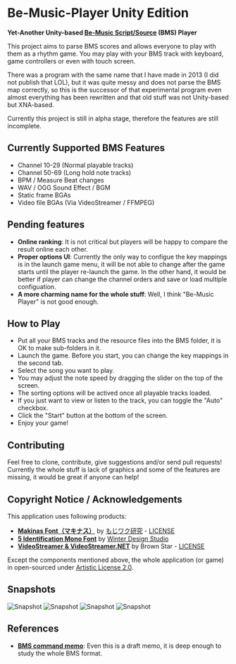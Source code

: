 # Be-Music-Player Unity Edition

**Yet-Another Unity-based [Be-Music Script/Source](https://en.wikipedia.org/wiki/Be-Music_Source) (BMS) Player**

This project aims to parse BMS scores and allows everyone to play with them as a rhythm game. You may play with your BMS track with keyboard, game controllers or even with touch screen.

There was a program with the same name that I have made in 2013 (I did not publish that LOL), but it was quite messy and does not parse the BMS map correctly, so this is the successor of that experimental program even almost everything has been rewritten and that old stuff was not Unity-based but XNA-based.

Currently this project is still in alpha stage, therefore the features are still incomplete.

## Currently Supported BMS Features

- Channel 10-29 (Normal playable tracks)
- Channel 50-69 (Long hold note tracks)
- BPM / Measure Beat changes
- WAV / OGG Sound Effect / BGM
- Static frame BGAs
- Video file BGAs (Via VideoStreamer / FFMPEG)

## Pending features

- **Online ranking**: It is not critical but players will be happy to compare the result online each other.
- **Proper options UI**: Currently the only way to configue the key mappings is in the launch game menu, it will be not able to change after the game starts until the player re-launch the game. In the other hand, it would be better if player can change the channel orders and save or load multiple configuation.
- **A more charming name for the whole stuff**: Well, I think "Be-Music Player" is not good enough.

## How to Play

- Put all your BMS tracks and the resource files into the BMS folder, it is OK to make sub-folders in it.
- Launch the game. Before you start, you can change the key mappings in the second tab.
- Select the song you want to play.
- You may adjust the note speed by dragging the slider on the top of the screen.
- The sorting options will be actived once all playable tracks loaded.
- If you just want to view or listen to the track, you can toggle the "Auto" checkbox.
- Click the "Start" button at the bottom of the screen.
- Enjoy your game!

## Contributing

Feel free to clone, contribute, give suggestions and/or send pull requests!
Currently the whole stuff is lack of graphics and some of the features are missing, it would be great if anyone can help!

## Copyright Notice / Acknowledgements

This application uses following products:
- **[Makinas Font（マキナス）](http://moji-waku.com/makinas/)** by [もじワク研究](http://moji-waku.com) - [LICENSE](http://moji-waku.com/mj_work_license/)
- **[5 Identification Mono Font](http://www.dafont.com/5identification-mono.font)** by [Winter Design Studio](http://www.dafont.com/winty5.d4560)
- **[VideoStreamer & VideoStreamer.NET](http://fr.sfml-dev.org/forums/index.php?topic=12305.0)** by Brown Star - [LICENSE](https://bitbucket.org/zsbzsb/videostreamer/src/df763ea34e6e8be6576dea3fb7843a7e1c193dda/license.txt)

Except the components mentioned above, the whole application (or game) in open-sourced under [Artistic License 2.0](LICENSE).

## Snapshots

![Snapshot](http://i.imgur.com/ioU37sD.png)
![Snapshot](http://i.imgur.com/zM43rWa.png)
![Snapshot](http://i.imgur.com/tDvIFNg.png)
![Snapshot](http://i.imgur.com/TSvI0Y3.png)

## References

- **[BMS command memo](http://hitkey.nekokan.dyndns.info/cmds.htm)**: Even this is a draft memo, it is deep enough to study the whole BMS format.